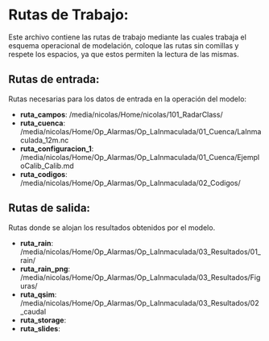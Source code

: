 # Rutas de Trabajo:

Este archivo contiene las rutas de trabajo mediante las cuales trabaja el
esquema operacional de modelación, coloque las rutas sin comillas y respete 
los espacios, ya que estos permiten la lectura de las mismas.

## Rutas de entrada:

Rutas necesarias para los datos de entrada en la operación del modelo:

- **ruta_campos**: /media/nicolas/Home/nicolas/101_RadarClass/
- **ruta_cuenca**: /media/nicolas/Home/Op_Alarmas/Op_LaInmaculada/01_Cuenca/LaInmaculada_12m.nc
- **ruta_configuracion_1**: /media/nicolas/Home/Op_Alarmas/Op_LaInmaculada/01_Cuenca/EjemploCalib_Calib.md
- **ruta_codigos**: /media/nicolas/Home/Op_Alarmas/Op_LaInmaculada/02_Codigos/

## Rutas de salida:

Rutas donde se alojan los resultados obtenidos por el modelo.

- **ruta_rain**: /media/nicolas/Home/Op_Alarmas/Op_LaInmaculada/03_Resultados/01_rain/
- **ruta_rain_png**: /media/nicolas/Home/Op_Alarmas/Op_LaInmaculada/03_Resultados/Figuras/
- **ruta_qsim**: /media/nicolas/Home/Op_Alarmas/Op_LaInmaculada/03_Resultados/02_caudal
- **ruta_storage**:
- **ruta_slides**:
